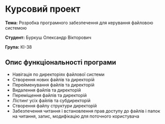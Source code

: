 # Курсовий проект

**Тема:** Розробка програмного забезпечення для керування файловою системою

**Студент:** Буркуш Олександр Вікторович

**Група:** КІ-38

## Опис функціональності програми

- Навігація по директоріях файлової системи
- Створення нових файлів та директорій
- Перейменування файлів та директорій
- Видалення файлів та директорій
- Переміщення файлів та директорій
- Лістинг усіх файлів та субдиректорій
- Створення файлу структури директорій
- Забезпечення читання і встановлення прав доступу до файлів і папок на читання, запис, модифікацію для поточного користувача
